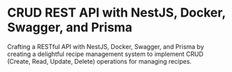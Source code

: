 # CRUD REST API with NestJS, Docker, Swagger, and Prisma

Crafting a RESTful API with NestJS, Docker, Swagger, and Prisma by creating a delightful recipe management system to implement CRUD (Create, Read, Update, Delete) operations for managing recipes.
